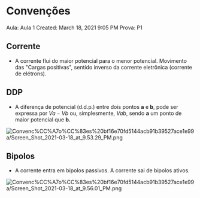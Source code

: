 # Convenções

Aula: Aula 1
Created: March 18, 2021 9:05 PM
Prova: P1

## Corrente

- A corrente flui do maior potencial para o menor potencial. Movimento das "Cargas positivas", sentido inverso da corrente eletrônica (corrente de elétrons).

## DDP

- A diferença de potencial (d.d.p.) entre dois pontos **a** e **b**, pode ser expressa por $Va - Vb$ ou, simplesmente, $Vab$, sendo **a** um ponto de maior potencial que **b.**

![Convenc%CC%A7o%CC%83es%20bf16e70fd5144acb91b39527ace1e99a/Screen_Shot_2021-03-18_at_9.53.29_PM.png](Convenc%CC%A7o%CC%83es%20bf16e70fd5144acb91b39527ace1e99a/Screen_Shot_2021-03-18_at_9.53.29_PM.png)

## Bipolos

- A corrente entra em bipolos passivos. A corrente sai de bipolos ativos.

![Convenc%CC%A7o%CC%83es%20bf16e70fd5144acb91b39527ace1e99a/Screen_Shot_2021-03-18_at_9.56.01_PM.png](Convenc%CC%A7o%CC%83es%20bf16e70fd5144acb91b39527ace1e99a/Screen_Shot_2021-03-18_at_9.56.01_PM.png)